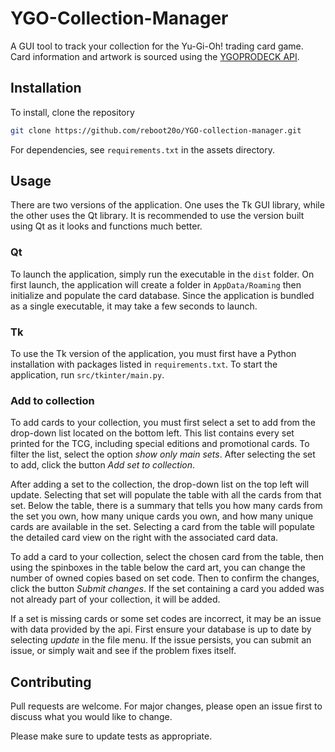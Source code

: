 # YGO-Collection-Manager

A GUI tool to track your collection for the Yu-Gi-Oh! trading card game. Card information and artwork is
sourced using the [YGOPRODECK API](https://ygoprodeck.com/api-guide/).

## Installation

To install, clone the repository

```bash
git clone https://github.com/reboot20o/YGO-collection-manager.git
```

For dependencies, see `requirements.txt` in the assets directory.

## Usage

There are two versions of the application. One uses the Tk GUI library, while the other uses the Qt library.
It is recommended to use the version built using Qt as it looks and functions much better.

### Qt

To launch the application, simply run the executable in the `dist` folder. On first launch, the application will
create a folder in `AppData/Roaming` then initialize and populate the card database.
Since the application is bundled as a single executable, it may take a few seconds to launch.

### Tk

To use the Tk version of the application, you must first have a Python installation with packages listed in `requirements.txt`.
To start the application, run `src/tkinter/main.py`.

### Add to collection

To add cards to your collection, you must first select a 
set to add from the drop-down list located on the bottom left. This list contains every set 
printed for the TCG, including special editions and promotional cards. To filter the list, 
select the option *show only main sets*. After selecting the set to add, click the button 
*Add set to collection*.

After adding a set to the collection, the drop-down list on the top left will update. 
Selecting that set will populate the table with all the cards from that set.
Below the table, there is a summary that tells you how many cards from the set you own,
how many unique cards you own, and how many unique cards are available in the set.
Selecting a card from the table will populate the detailed card view on the right with the
associated card data. 

To add a card to your collection, select the chosen card from the table, then using the spinboxes in the table below the card art,
you can change the number of owned copies based on set code. Then to confirm the changes, click the button *Submit changes*.
If the set containing a card you added was not already part of your collection, it will be added.

If a set is missing cards or some set codes are incorrect, it may be an issue with data provided by the api.
First ensure your database is up to date by selecting *update* in the file menu.
If the issue persists, you can submit an issue, or simply wait and see if the problem fixes itself.

## Contributing
Pull requests are welcome. For major changes, please open an issue first to discuss what you 
would like to change.

Please make sure to update tests as appropriate.